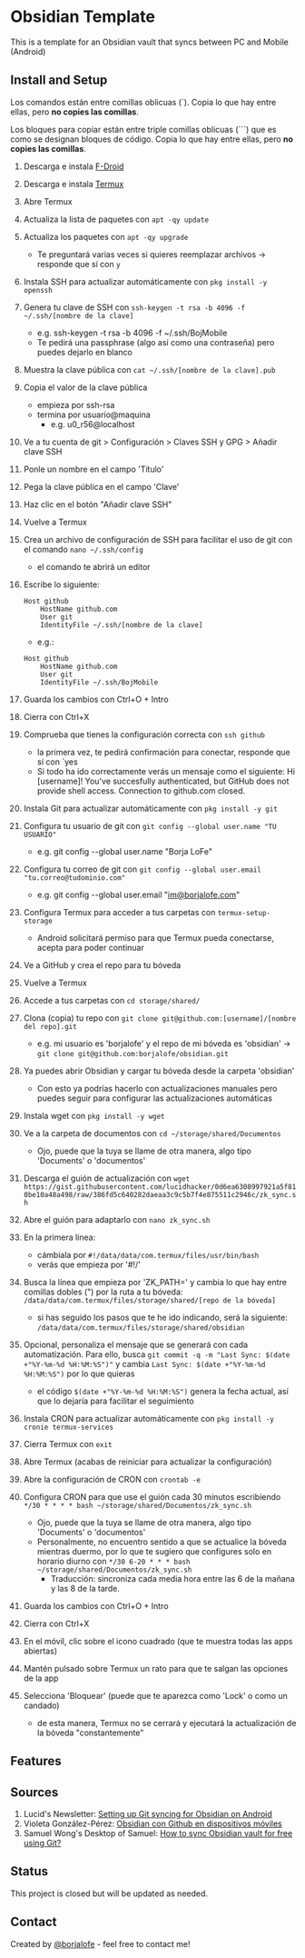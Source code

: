 # Obsidian Template

This is a template for an Obsidian vault that syncs between PC and Mobile (Android)

## Install and Setup

Los comandos están entre comillas oblicuas (`). Copia lo que hay entre ellas, pero **no copies las comillas**.

Los bloques para copiar están entre triple comillas oblicuas (```) que es como se designan bloques de código. Copia lo que hay entre ellas, pero **no copies las comillas**.

1. Descarga e instala [F-Droid][fdroid]
2. Descarga e instala [Termux][termux]
3. Abre Termux
4. Actualiza la lista de paquetes con `apt -qy update`
5. Actualiza los paquetes con `apt -qy upgrade`
   * Te preguntará varias veces si quieres reemplazar archivos -> responde que sí con `y`
6. Instala SSH para actualizar automáticamente con `pkg install -y openssh`
7. Genera tu clave de SSH con `ssh-keygen -t rsa -b 4096 -f ~/.ssh/[nombre de la clave]`
    * e.g. ssh-keygen -t rsa -b 4096 -f ~/.ssh/BojMobile
    * Te pedirá una passphrase (algo así como una contraseña) pero puedes dejarlo en blanco
8. Muestra la clave pública con `cat ~/.ssh/[nombre de la clave].pub`
9. Copia el valor de la clave pública
    * empieza por ssh-rsa
    * termina por usuario@maquina
      * e.g. u0_r56@localhost
10. Ve a tu cuenta de git > Configuración > Claves SSH y GPG > Añadir clave SSH
11. Ponle un nombre en el campo 'Título'
12. Pega la clave pública en el campo 'Clave'
13. Haz clic en el botón "Añadir clave SSH"
14. Vuelve a Termux
15. Crea un archivo de configuración de SSH para facilitar el uso de git con el comando `nano ~/.ssh/config`
    * el comando te abrirá un editor
16. Escribe lo siguiente:

    ```text
    Host github
        HostName github.com
        User git
        IdentityFile ~/.ssh/[nombre de la clave]
    ```

    * e.g.:

    ```text
    Host github
        HostName github.com
        User git
        IdentityFile ~/.ssh/BojMobile
    ```

17. Guarda los cambios con Ctrl+O + Intro
18. Cierra con Ctrl+X
19. Comprueba que tienes la configuración correcta con `ssh github`
    * la primera vez, te pedirá confirmación para conectar, responde que sí con `yes
    * Si todo ha ido correctamente verás un mensaje como el siguiente:
      Hi [username]! You've succesfully authenticated, but GitHub does not provide shell access.
      Connection to github.com closed.
20. Instala Git para actualizar automáticamente con `pkg install -y git`
21. Configura tu usuario de git con `git config --global user.name "TU USUARIO"`
    * e.g. git config --global user.name "Borja LoFe"
22. Configura tu correo de git con `git config --global user.email "tu.correo@tudominio.com"`
    * e.g. git config --global user.email "im@borjalofe.com"
23. Configura Termux para acceder a tus carpetas con `termux-setup-storage`
    * Android solicitará permiso para que Termux pueda conectarse, acepta para poder continuar
24. Ve a GitHub y crea el repo para tu bóveda
25. Vuelve a Termux
26. Accede a tus carpetas con `cd storage/shared/`
27. Clona (copia) tu repo con `git clone git@github.com:[username]/[nombre del repo].git`
    * e.g. mi usuario es 'borjalofe' y el repo de mi bóveda es 'obsidian' -> `git clone git@github.com:borjalofe/obsidian.git`
28. Ya puedes abrir Obsidian y cargar tu bóveda desde la carpeta 'obsidian'
    * Con esto ya podrías hacerlo con actualizaciones manuales pero puedes seguir para configurar las actualizaciones automáticas
29. Instala wget con `pkg install -y wget`
30. Ve a la carpeta de documentos con `cd ~/storage/shared/Documentos`
    * Ojo, puede que la tuya se llame de otra manera, algo tipo 'Documents' o 'documentos'
31. Descarga el guión de actualización con `wget https://gist.githubusercontent.com/lucidhacker/0d6ea6308997921a5f810be10a48a498/raw/386fd5c640282daeaa3c9c5b7f4e875511c2946c/zk_sync.sh`
32. Abre el guión para adaptarlo con `nano zk_sync.sh`
33. En la primera línea:
    * cámbiala por `#!/data/data/com.termux/files/usr/bin/bash`
    * verás que empieza por '#!/'
34. Busca la línea que empieza por 'ZK_PATH=' y cambia lo que hay entre comillas dobles (") por la ruta a tu bóveda: `/data/data/com.termux/files/storage/shared/[repo de la bóveda]`
    * si has seguido los pasos que te he ido indicando, será la siguiente: `/data/data/com.termux/files/storage/shared/obsidian`
35. Opcional, personaliza el mensaje que se generará con cada automatización. Para ello, busca `git commit -q -m "Last Sync: $(date +"%Y-%m-%d %H:%M:%S")"` y cambia `Last Sync: $(date +"%Y-%m-%d %H:%M:%S")` por lo que quieras
    * el código `$(date +"%Y-%m-%d %H:%M:%S")` genera la fecha actual, así que lo dejaría para facilitar el seguimiento
36. Instala CRON para actualizar automáticamente con `pkg install -y cronie termux-services`
37. Cierra Termux con `exit`
38. Abre Termux (acabas de reiniciar para actualizar la configuración)
39. Abre la configuración de CRON con `crontab -e`
40. Configura CRON para que use el guión cada 30 minutos escribiendo `*/30 * * * * bash ~/storage/shared/Documentos/zk_sync.sh`
    * Ojo, puede que la tuya se llame de otra manera, algo tipo 'Documents' o 'documentos'
    * Personalmente, no encuentro sentido a que se actualice la bóveda mientras duermo, por lo que te sugiero que configures solo en horario diurno con `*/30 6-20 * * * bash ~/storage/shared/Documentos/zk_sync.sh`
      * Traducción: sincroniza cada media hora entre las 6 de la mañana y las 8 de la tarde.
41. Guarda los cambios con Ctrl+O + Intro
42. Cierra con Ctrl+X
43. En el móvil, clic sobre el icono cuadrado (que te muestra todas las apps abiertas)
44. Mantén pulsado sobre Termux un rato para que te salgan las opciones de la app
45. Selecciona 'Bloquear' (puede que te aparezca como 'Lock' o como un candado)
    * de esta manera, Termux no se cerrará y ejecutará la actualización de la bóveda "constantemente"

## Features

## Sources

1. Lucid's Newsletter: [Setting up Git syncing for Obsidian on Android][1]
2. Violeta González-Pérez: [Obsidian con Github en dispositivos móviles][2]
3. Samuel Wong's Desktop of Samuel: [How to sync Obsidian vault for free using Git?][3]

## Status

This project is closed but will be updated as needed.

## Contact

Created by [@borjalofe][github] - feel free to contact me!

[fdroid]: https://f-droid.org/F-Droid.apk
[github]: https://github.com/borjalofe/
[termux]: https://f-droid.org/repo/com.termux.118.apk
[1]: https://lucidhacker.substack.com/p/setting-up-git-syncing-for-obsidian
[2]: https://viogp.github.io/2021-11-29-obsidian-movil-gt/
[3]: https://desktop.ofsamuel.com/how-to-sync-obsidian-vault-for-free-using-git
